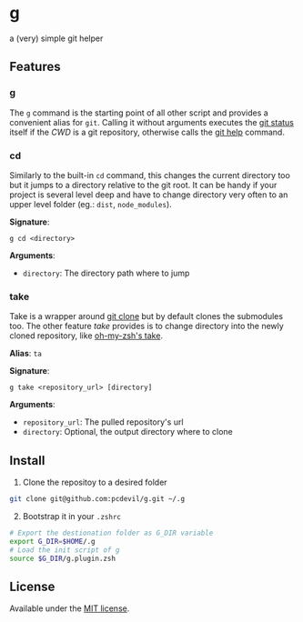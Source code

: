 # g
a (very) simple git helper

## Features

### g
The `g` command is the starting point of all other script and provides a
 convenient alias for `git`.
Calling it without arguments executes the [git status] itself if the _CWD_ is a
 git repository, otherwise calls the [git help] command.

### cd
Similarly to the built-in `cd` command, this changes the current directory too
 but it jumps to a directory relative to the git root. It can be handy if your
 project is several level deep and have to change directory very often to an
 upper level folder (eg.: `dist`, `node_modules`).

 **Signature**:
 ```
 g cd <directory>
 ```

**Arguments**:
- `directory`: The directory path where to jump

### take
Take is a wrapper around [git clone] but by default clones the submodules too.
 The other feature _take_ provides is to change directory into the newly cloned
 repository, like [oh-my-zsh's take].

**Alias**: `ta`

**Signature**:
```
g take <repository_url> [directory]
```

**Arguments**:
- `repository_url`: The pulled repository's url
- `directory`: Optional, the output directory where to clone

## Install

1. Clone the repositoy to a desired folder
```zsh
git clone git@github.com:pcdevil/g.git ~/.g
```

2. Bootstrap it in your `.zshrc`
```zsh
# Export the destionation folder as G_DIR variable
export G_DIR=$HOME/.g
# Load the init script of g
source $G_DIR/g.plugin.zsh
```

## License
Available under the [MIT license](LICENSE.md).

[git clone]: https://git-scm.com/docs/git-clone
[git help]: https://git-scm.com/docs/git-help
[git status]: https://git-scm.com/docs/git-status
[oh-my-zsh's take]: https://github.com/robbyrussell/oh-my-zsh/wiki/Cheatsheet
